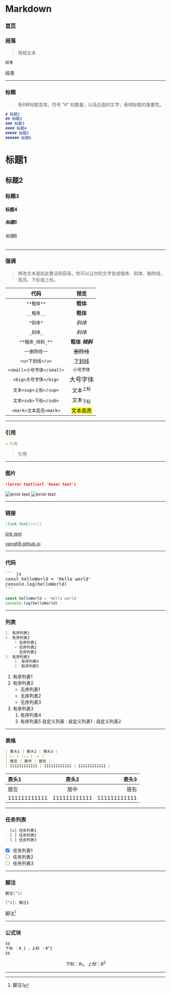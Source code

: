 # Markdown

### [首页](/y/)

<meta name="referrer" content="never" />
<meta name="keywords" content="Markdown" />
<meta name="description" content="Markdown" />
<link rel="stylesheet" href="../css/base.css">

### 段落

> 常规文本

``` md
段落
```
段落

---

### 标题

> 有6种标题变体。符号 "#" 的数量，以及后面的文字，表明标题的重要性。

``` md
# 标题1
## 标题2
### 标题3
#### 标题4
##### 标题5
###### 标题6
```

# 标题1
## 标题2
### 标题3
#### 标题4
##### 标题5
###### 标题6

---

### 强调

> 修改文本是如此整洁和容易。你可以让你的文字变成粗体、斜体、删除线、高亮、下标或上标。

代码 | 预览
| :-: | :-:
``` **粗体** ``` | **粗体**
``` __粗体__ ``` | __粗体__
``` *斜体* ``` | *斜体*
``` _斜体_ ``` | _斜体_
``` **粗体_倾斜_** ``` | **粗体 _倾斜_**
``` ~~删除线~~ ``` | ~~删除线~~
``` <u>下划线</u> ``` | <u>下划线</u>
``` <small>小号字体</small> ``` | <small>小号字体</small>
``` <big>大号字体</big> ``` | <big>大号字体</big>
``` 文本<sup>上标</sup> ``` | 文本<sup>上标</sup>
``` 文本<sub>下标</sub> ``` | 文本<sub>下标</sub>
``` <mark>文本高亮<mark> ``` | <mark>文本高亮<mark>

---

### 引用

``` md
> 引用
```

> 引用

---

### 图片

``` md
![error text](url 'hover text')
```

![error text](/y/favicon.ico 'hover text')
![error text](logo)

---

### 链接

``` md
[link text](url)
```

[link text](url)

[yangh9.github.io](/)

---

### 代码

<pre>
``` js
const helloWorld = 'Hello world'
console.log(helloWorld)
```
</pre>

``` js
const helloWorld = 'Hello world'
console.log(helloWorld)
```

---

### 列表

``` md
1. 有序列表1
2. 有序列表2
    * 无序列表1
    + 无序列表2
    - 无序列表3
3. 有序列表3
    1. 有序列表4
    2. 有序列表5
```

1. 有序列表1
2. 有序列表2
    * 无序列表1
    + 无序列表2
    - 无序列表3
3. 有序列表3
    1. 有序列表4
    2. 有序列表5
自定义列表
: 自定义列表1
: 自定义列表2

---

### 表格

``` md
| 表头1 | 表头2 | 表头3 |
| :- | :-: | -: |
| 居左 | 居中 | 居右 |
| 111111111111 | 111111111111 | 111111111111 |
```

| 表头1 | 表头2 | 表头3 |
| :- | :-: | -: |
| 居左 | 居中 | 居右 |
| 111111111111 | 111111111111 | 111111111111 |

---

### 任务列表

``` md
- [x] 任务列表1
- [ ] 任务列表2
- [ ] 任务列表3
```

- [x] 任务列表1
- [ ] 任务列表2
- [ ] 任务列表3

---

### 脚注

``` md
脚注[^1]

[^1]: 脚注1
```

脚注[^1]

[^1]: 脚注1

---

### 公式块

``` md
$$
下标 ：θ_1 ，上标 ：θ^2
$$
```

$$
下标 ：θ_1 ，上标 ：θ^2
$$

---

